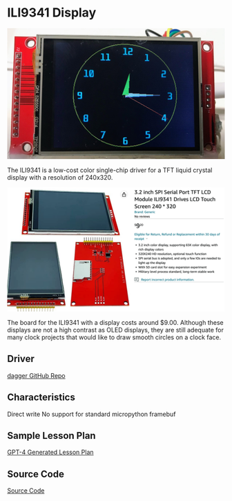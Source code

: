 # ILI9341 Display

![](../../img/tft-clock-face.jpg)

The ILI9341 is a low-cost color single-chip driver for a TFT liquid crystal display with a resolution of 240x320.  

![](../../img/ili9341-listing.png)

The board for the ILI9341 with a display costs around $9.00.  Although these displays are not a high contrast as OLED displays, they are still adequate for many clock projects that would like to draw smooth circles on a clock face.

## Driver

[dagger GitHub Repo](https://github.com/rdagger/micropython-ili9341)

## Characteristics

Direct write
No support for standard micropython framebuf

## Sample Lesson Plan

[GPT-4 Generated Lesson Plan](https://chat.openai.com/share/79d5febd-7978-45ff-82dc-682c7cda3560)

## Source Code

[Source Code](https://github.com/dmccreary/micropython-clocks-and-watches/tree/main/src/kits/ili9341)

